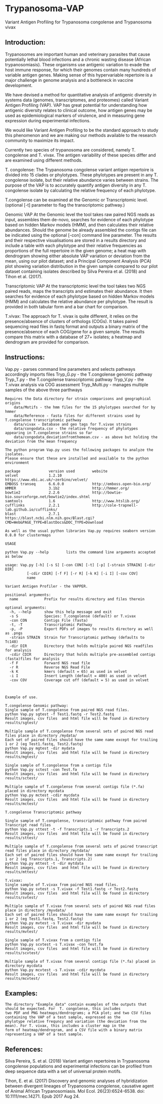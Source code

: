 # Trypanosoma-VAP
Variant Antigen Profiling for Trypanosoma congolense and Trypanosoma vivax

Introduction:
-------------
Trypanosomes are important human and veterinary parasites that cause potentially lethal blood 
infections and a chronic wasting disease (African trypanosomiasis). These organisms use antigenic 
variation to evade the host immune response, for which their genomes contain many hundreds of 
variable antigen genes. Making sense of this hypervariable repertoire is a major challenge in genome 
analysis and a bottleneck in vaccine development.

We have devised a method for quantitative analysis of antigenic diversity in systems data (genomes, 
transcriptomes, and proteomes) called Variant Antigen Profiling (VAP). VAP has great potential for 
understanding how antigenic diversity relates to clinical outcome, how antigen genes may be used 
as epidemiological markers of virulence, and in measuring gene expression during experimental 
infections.

We would like Variant Antigen Profiling to be the standard approach to study this phenomenon and 
we are making our methods available to the research community to maximize its impact.


Currently two species of trypanosoma are considered, namely T. congolense and T. vivax. The 
antigen variability of these species differ and are examined using different methods. 

T. congolense:
The Trypanosoma congolense variant antigen repertoire is divided into 15 clades or phylotypes. 
These phylotypes are present in any T. congolense isolate, but their relative abundance varies 
between strains. The purpose of the VAP is to accurately quantify antigen diversity in any T. 
congolense isolate by calculating the relative frequency of each phylotype. 

T.congolense can be examined at the Genomic or Transcriptomic level. (optional [-t] parameter to 
flag the transcriptomic pathway.) 

Genomic VAP 
At the Genomic level the tool takes raw paired NGS reads as input, assembles them de-novo, 
searches for evidence of each phylotype based on hidden Markov models (HMM), and then 
calculates their relative abundances. Should the genome be already assembled the contigs file can 
be indicated using the optional [-con] command line parameter.
The results and their respective visualisations are stored in a results directory and include a table 
with each phylotype and their relative frequencies as proportions of the full repertoire in the given 
genome; a heat map with dendrogram showing either absolute VAP variation or deviation from the 
mean, using our pilot dataset; and a Principal Component Analysis (PCA) plot showing variation 
distribution in the given sample compared to our pilot dataset containing isolates described by Silva Pereira et al. (2018) and Tihon et al. (2017).

Transcriptomic VAP
At the transcriptomic level the tool takes two NGS paired reads, maps the transcripts and estimates 
their abundance. It then searches for evidence of each phylotype based on hidden Markov models 
(HMM) and calculates the relative abundance per phylotype. The result is provided in both tabular 
form and a bar chart for comparison.

T.vivax:
The approach for T. vivax is quite different, it relies on the presence/absence of clusters of orthologs 
(COGs). It takes paired sequencing read files in fastq format and outputs a binary matrix of the 
presence/absence of each COG/gene for a given sample.
The results compare this matrix with a database of 27+ isolates; a heatmap and dendrogram are 
provided for comparison.


Instructions:
-------------

Vap.py 	- parses command line parameters and selects pathways accordingly 
	imports files 
		Tryp_G.py	- the T.congolense genomic pathway   	 
		Tryp_T.py	- the T.congolense transcriptomic pathway
		Tryp_V.py	- the T.vivax analysis via COG assessment
		Tryp_Multi.py	- manages multiple samples of the above three parthways
        
	Requires the Data directory for strain comparisons and geographical origins
		data/Motifs	- the hmm files for the 15 phylotypes searched for by hmmer
		data/Reference - fasta files for different strains used by T.congolense transcriptomic pathway
		data/vivax - Database and geo tags for T.vivax strains
		data/congodata.csv - the relative frequency of phylotypes appearing in T.congolense strains so far 
		data/congodata_deviationfromthemean.csv - as above but holding the deviation from the mean frequency 
		
	The python program Vap.py uses the following packages to analyze the isolates.
	Please ensure that these are installed and available to the python environment
	
	package				version used		website
	velvet				1.2.10				https://www.ebi.ac.uk/~zerbino/velvet/
	EMBOSS transeq		6.6.0.0         	http://emboss.open-bio.org/
	HMMER				3.1b2       		http://hmmer.org/
	bowtie2				2.2.6				http://bowtie-bio.sourceforge.net/bowtie2/index.shtml
	samtools			1.6					http://www.htslib.org/
	cufflinks           2.2.1				http://cole-trapnell-lab.github.io/cufflinks/
	blast				2.7.1               https://blast.ncbi.nlm.nih.gov/Blast.cgi?CMD=Web&PAGE_TYPE=BlastDocs&DOC_TYPE=Download
	
	As well as the usual python libraries Vap.py requires seaborn version 0.8.0 for clustermaps
	
	USAGE
	
	python Vap.py --help		lists the command line arguments accepted as below
	
	usage: Vap.py [-h] [-s S] [-con CON] [-t] [-p] [-strain STRAIN] [-dir DIR]
              [-cdir CDIR] [-f F] [-r R] [-k K] [-i I] [-cov COV]
              name

	Variant Antigen Profiler - the VAPPER.

	positional arguments:
	  name            Prefix for results directory and files therein

	optional arguments:
	  -h, --help      show this help message and exit
	  -s S            Species: T.congolense (default) or T.vivax
	  -con CON        Contigs File (fasta)
	  -t, -T          Transcriptomic Pathway
	  -p, -P          Export PDFs of images to results directory as well as .pngs 
	  -strain STRAIN  Strain for Transcriptomic pathway (defaults to Tc148)
	  -dir DIR        Directory that holds multiple paired NGS readfiles for analysis
	  -cdir CDIR      Directory that holds multiple pre-assembled contigs (fasta)files for analysis
	  -f F            Forward NGS read file
	  -r R            Reverse NGS Read File
	  -k K            kmers (default = 65) as used in velvet
	  -i I            Insert Length (default = 400) as used in velvet
	  -cov COV        Coverage cut off (default = 5) as used in velvet

	
	
	Example of use.
	
	T.congolense Genomic pathway:
	Single sample of T.congolense from paired NGS read files. 
	python Vap.py sgtest -f Test1.fastq -r Test2.fastq  
	Result images, csv files  and html file will be found in directory results/sgtest/
	
	Multiple sample of T.congolense from several sets of paired NGS read files place in directory /mydata/
	Each set of paired files should have the same name except for trailing 1 or 2 (eg Test1.fastq, Test2.fastq) 
	python Vap.py mgtest -dir mydata
	Result images, csv files  and html file will be found in directory results/mgtest/
	
	Single sample of T.congolense from a contigs file 
	python Vap.py sctest -con Test.fa 
	Result images, csv files  and html file will be found in directory results/sctest/
	
	Multiple sample of T.congolense from several contigs file (*.fa) placed in directory mycdata 
	python Vap.py mctest -cdir mycdata 
	Result images, csv files  and html file will be found in directory results/mctest/

	T.congolense Transcriptomic pathway
	
	Single sample of T.congolense, transcriptomic pathway from paired Transcript read files 
	python Vap.py sttest -t -f Transcripts.1 -r Transcripts.2 
	Result images, csv files  and html file will be found in directory results/sttest/
	
	Multiple sample of T.congolense from several sets of paired transcript read files place in directory /mytdata/
	Each set of paired files should have the same name except for trailing 1 or 2 (eg Transcripts.1, Transcripts.2) 
	python Vap.py mttest -t -dir mytdata
	Result images, csv files  and html file will be found in directory results/mttest/

	T.vivax: 
	Single sample of T.vivax from paired NGS read files. 
	python Vap.py svtest -s T.vivax -f Test1.fastq -r Test2.fastq  
	Result images, csv files  and html file will be found in directory results/svtest/
	
	Multiple sample of T.vivax from several sets of paired NGS read files place in directory /myvdata/
	Each set of paired files should have the same name except for trailing 1 or 2 (eg Test1.fastq, Test2.fastq) 
	python Vap.py mvtest -s T.vivax -dir myvdata
	Result images, csv files  and html file will be found in directory results/mvtest/
	
	Single sample of T.vivax from a contigs file 
	python Vap.py scvtest -s T.vivax -con Test.fa 
	Result images, csv files  and html file will be found in directory results/scvtest/
	
	Multiple sample of T.vivax from several contigs file (*.fa) placed in directory mycdata 
	python Vap.py mcvtest -s T.vivax -cdir mycdata 
	Result images, csv files  and html file will be found in directory results/mcvtest/
	
Examples:
-------------
	The directory "Example_data" contain examples of the outputs that should be expected. For  T. congolense, this includes 
	two PDF and PNG heatmaps/dendrograms; a PCA plot; and two CSV files containing the VAP of a test sample, expressed as the
	phylotype relative frequncy and variation (the deviation from the mean). For T. vivax, this includes a cluster map in the 
	form of heatmap/dendrogram, and a CSV file with a binary matrix representing a VAP of a test sample.
	
  
References:
-------------

Silva Pereira, S. et al. (2018) Variant antigen repertoires in Trypanosoma congolense populations and experimental infections can be profiled from deep sequence data with a set of universal protein motifs. 

Tihon, E. et al. (2017) Discovery and genomic analyses of hybridization between divergent lineages of Trypanosoma congolense, causative agent of Animal African Trypanosomiasis. Mol Ecol. 26(23):6524-6538. doi: 10.1111/mec.14271. Epub 2017 Aug 24.

